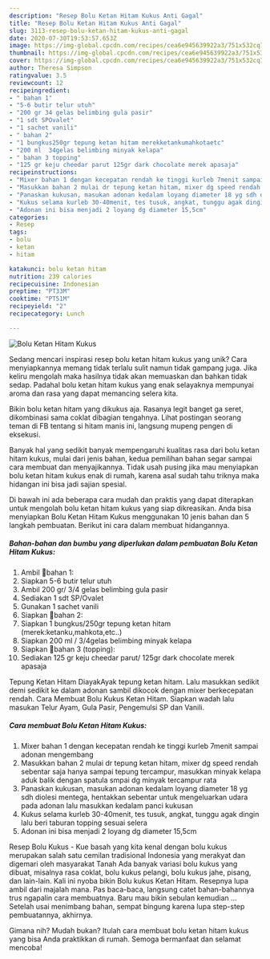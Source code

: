 ```yaml
---
description: "Resep Bolu Ketan Hitam Kukus Anti Gagal"
title: "Resep Bolu Ketan Hitam Kukus Anti Gagal"
slug: 3113-resep-bolu-ketan-hitam-kukus-anti-gagal
date: 2020-07-30T19:53:57.653Z
image: https://img-global.cpcdn.com/recipes/cea6e945639922a3/751x532cq70/bolu-ketan-hitam-kukus-foto-resep-utama.jpg
thumbnail: https://img-global.cpcdn.com/recipes/cea6e945639922a3/751x532cq70/bolu-ketan-hitam-kukus-foto-resep-utama.jpg
cover: https://img-global.cpcdn.com/recipes/cea6e945639922a3/751x532cq70/bolu-ketan-hitam-kukus-foto-resep-utama.jpg
author: Theresa Simpson
ratingvalue: 3.5
reviewcount: 12
recipeingredient:
- " bahan 1"
- "5-6 butir telur utuh"
- "200 gr 34 gelas belimbing gula pasir"
- "1 sdt SPOvalet"
- "1 sachet vanili"
- " bahan 2"
- "1 bungkus250gr tepung ketan hitam merekketankumahkotaetc"
- "200 ml  34gelas belimbing minyak kelapa"
- " bahan 3 topping"
- "125 gr keju cheedar parut 125gr dark chocolate merek apasaja"
recipeinstructions:
- "Mixer bahan 1 dengan kecepatan rendah ke tinggi kurleb 7menit sampai adonan mengembang"
- "Masukkan bahan 2 mulai dr tepung ketan hitam, mixer dg speed rendah sebentar saja hanya sampai tepung tercampur, masukkan minyak kelapa aduk balik dengan spatula smpai dg minyak tercampur rata"
- "Panaskan kukusan, masukan adonan kedalam loyang diameter 18 yg sdh diolesi mentega, hentakkan sebentar untuk mengeluarkan udara pada adonan lalu masukkan kedalam panci kukusan"
- "Kukus selama kurleb 30-40menit, tes tusuk, angkat, tunggu agak dingin lalu beri taburan topping sesuai selera"
- "Adonan ini bisa menjadi 2 loyang dg diameter 15,5cm"
categories:
- Resep
tags:
- bolu
- ketan
- hitam

katakunci: bolu ketan hitam 
nutrition: 239 calories
recipecuisine: Indonesian
preptime: "PT33M"
cooktime: "PT51M"
recipeyield: "2"
recipecategory: Lunch

---
```



![Bolu Ketan Hitam Kukus](https://img-global.cpcdn.com/recipes/cea6e945639922a3/751x532cq70/bolu-ketan-hitam-kukus-foto-resep-utama.jpg)

Sedang mencari inspirasi resep bolu ketan hitam kukus yang unik? Cara menyiapkannya memang tidak terlalu sulit namun tidak gampang juga. Jika keliru mengolah maka hasilnya tidak akan memuaskan dan bahkan tidak sedap. Padahal bolu ketan hitam kukus yang enak selayaknya mempunyai aroma dan rasa yang dapat memancing selera kita.

Bikin bolu ketan hitam yang dikukus aja. Rasanya legit banget ga seret, dikombinasi sama coklat dibagian tengahnya. Lihat postingan seorang teman di FB tentang si hitam manis ini, langsung mupeng pengen di eksekusi.

Banyak hal yang sedikit banyak mempengaruhi kualitas rasa dari bolu ketan hitam kukus, mulai dari jenis bahan, kedua pemilihan bahan segar sampai cara membuat dan menyajikannya. Tidak usah pusing jika mau menyiapkan bolu ketan hitam kukus enak di rumah, karena asal sudah tahu triknya maka hidangan ini bisa jadi sajian spesial.


Di bawah ini ada beberapa cara mudah dan praktis yang dapat diterapkan untuk mengolah bolu ketan hitam kukus yang siap dikreasikan. Anda bisa menyiapkan Bolu Ketan Hitam Kukus menggunakan 10 jenis bahan dan 5 langkah pembuatan. Berikut ini cara dalam membuat hidangannya.

<!--inarticleads1-->

##### Bahan-bahan dan bumbu yang diperlukan dalam pembuatan Bolu Ketan Hitam Kukus:

1. Ambil  🌵bahan 1:
1. Siapkan 5-6 butir telur utuh
1. Ambil 200 gr/ 3/4 gelas belimbing gula pasir
1. Sediakan 1 sdt SP/Ovalet
1. Gunakan 1 sachet vanili
1. Siapkan  🌵bahan 2:
1. Siapkan 1 bungkus/250gr tepung ketan hitam (merek:ketanku,mahkota,etc..)
1. Siapkan 200 ml / 3/4gelas belimbing minyak kelapa
1. Siapkan  🌵bahan 3 (topping):
1. Sediakan 125 gr keju cheedar parut/ 125gr dark chocolate merek apasaja


Tepung Ketan Hitam DiayakAyak tepung ketan hitam. Lalu masukkan sedikit demi sedikit ke dalam adonan sambil dikocok dengan mixer berkecepatan rendah. Cara Membuat Bolu Kukus Ketan Hitam. Siapkan wadah lalu masukan Telur Ayam, Gula Pasir, Pengemulsi SP dan Vanili. 

<!--inarticleads2-->

##### Cara membuat Bolu Ketan Hitam Kukus:

1. Mixer bahan 1 dengan kecepatan rendah ke tinggi kurleb 7menit sampai adonan mengembang
1. Masukkan bahan 2 mulai dr tepung ketan hitam, mixer dg speed rendah sebentar saja hanya sampai tepung tercampur, masukkan minyak kelapa aduk balik dengan spatula smpai dg minyak tercampur rata
1. Panaskan kukusan, masukan adonan kedalam loyang diameter 18 yg sdh diolesi mentega, hentakkan sebentar untuk mengeluarkan udara pada adonan lalu masukkan kedalam panci kukusan
1. Kukus selama kurleb 30-40menit, tes tusuk, angkat, tunggu agak dingin lalu beri taburan topping sesuai selera
1. Adonan ini bisa menjadi 2 loyang dg diameter 15,5cm


Resep Bolu Kukus - Kue basah yang kita kenal dengan bolu kukus merupakan salah satu cemilan tradisional Indonesia yang merakyat dan digemari oleh masyarakat Tanah Ada banyak variasi bolu kukus yang dibuat, misalnya rasa coklat, bolu kukus pelangi, bolu kukus jahe, pisang, dan lain-lain. Kali ini nyoba bikin Bolu kukus Ketan Hitam. Resepnya lupa ambil dari majalah mana. Pas baca-baca, langsung catet bahan-bahannya trus ngapalin cara membuatnya. Baru mau bikin sebulan kemudian … Setelah usai menimbang bahan, sempat bingung karena lupa step-step pembuatannya, akhirnya. 

Gimana nih? Mudah bukan? Itulah cara membuat bolu ketan hitam kukus yang bisa Anda praktikkan di rumah. Semoga bermanfaat dan selamat mencoba!

